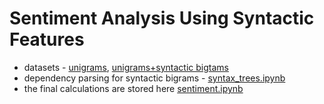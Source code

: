 # Sentiment Analysis Using Syntactic Features
* datasets - [unigrams](https://github.com/Kostrykina18/Sentiment_Analysis/blob/master/Final/movie.csv), [unigrams+syntactic bigtams](https://github.com/Kostrykina18/Sentiment_Analysis/blob/master/Final/sin_movie.csv)
* dependency parsing for syntactic bigrams - [syntax_trees.ipynb](https://github.com/Kostrykina18/Sentiment_Analysis/blob/master/Final/syntax_trees.ipynb)
* the final calculations are stored here [sentiment.ipynb](https://github.com/Kostrykina18/Sentiment_Analysis/blob/master/Final/sentiment.ipynb)
